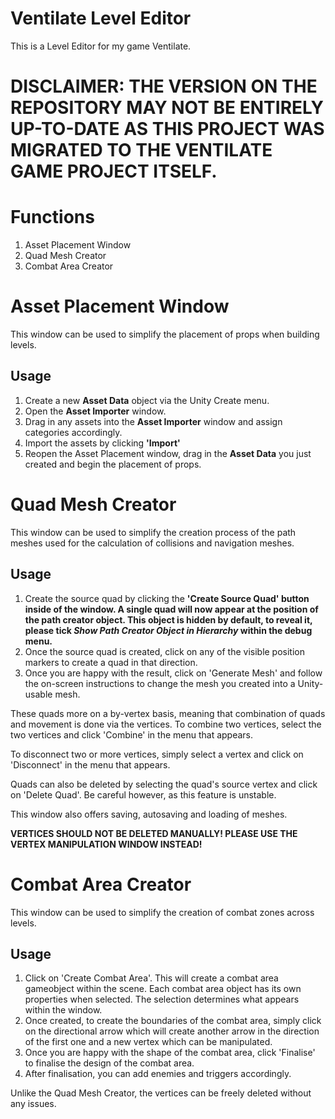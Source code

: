 # Ventilate Level Editor
 This is a Level Editor for my game Ventilate.
 <b><h1>DISCLAIMER: THE VERSION ON THE REPOSITORY MAY NOT BE ENTIRELY UP-TO-DATE AS THIS PROJECT WAS MIGRATED TO THE VENTILATE GAME PROJECT ITSELF.</h1></b>

<h1>Functions</h1>
<ol>
 <li>Asset Placement Window</li>
 <li>Quad Mesh Creator</li>
 <li>Combat Area Creator</li>
</ol>

<h1>Asset Placement Window</h1>
<p>This window can be used to simplify the placement of props when building levels.</p>
<h2>Usage</h2>
<ol>
 <li>Create a new <b>Asset Data</b> object via the Unity Create menu.</li>
 <li>Open the <b>Asset Importer</b> window.</li>
 <li>Drag in any assets into the <b>Asset Importer</b> window and assign categories accordingly.</li>
 <li>Import the assets by clicking <b>'Import'</b></li>
 <li>Reopen the Asset Placement window, drag in the <b>Asset Data</b> you just created and begin the placement of props.</li>
</ol>

<h1>Quad Mesh Creator</h1>
<p>This window can be used to simplify the creation process of the path meshes used for the calculation of collisions and navigation meshes.</p>
<h2>Usage</h2>
<ol>
 <li>Create the source quad by clicking the <b>'Create Source Quad' button inside of the window. A single quad will now appear at the position of the path creator object. <strong>This object is hidden by default, to reveal it, please tick <i>Show Path Creator Object in Hierarchy</i> within the debug menu.</strong></b></li>
 <li>Once the source quad is created, click on any of the visible position markers to create a quad in that direction.</li>
 <li>Once you are happy with the result, click on 'Generate Mesh' and follow the on-screen instructions to change the mesh you created into a Unity-usable mesh.</li>
</ol>
<p>These quads more on a by-vertex basis, meaning that combination of quads and movement is done via the vertices. To combine two vertices, select the two vertices and click 'Combine' in the menu that appears. </p>
<p>To disconnect two or more vertices, simply select a vertex and click on 'Disconnect' in the menu that appears.</p>
<p>Quads can also be deleted by selecting the quad's source vertex and click on 'Delete Quad'. Be careful however, as this feature is unstable.</p>
<p>This window also offers saving, autosaving and loading of meshes.</p>
<strong><p>VERTICES SHOULD NOT BE DELETED MANUALLY! PLEASE USE THE VERTEX MANIPULATION WINDOW INSTEAD!</p></strong>

<h1>Combat Area Creator</h1>
<p>This window can be used to simplify the creation of combat zones across levels.</p>
<h2>Usage</h2>
<ol>
 <li>Click on 'Create Combat Area'. This will create a combat area gameobject within the scene. Each combat area object has its own properties when selected. The selection determines what appears within the window.</li>
 <li>Once created, to create the boundaries of the combat area, simply click on the directional arrow which will create another arrow in the direction of the first one and a new vertex which can be manipulated.</li>
 <li>Once you are happy with the shape of the combat area, click 'Finalise' to finalise the design of the combat area.</li>
 <li>After finalisation, you can add enemies and triggers accordingly.</li>
</ol>
<p>Unlike the Quad Mesh Creator, the vertices can be freely deleted without any issues.</p>
